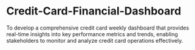 # Credit-Card-Financial-Dashboard
To develop a comprehensive credit card weekly dashboard that provides real-time insights into key performance metrics and trends, enabling stakeholders to monitor and analyze credit card operations effectively.
